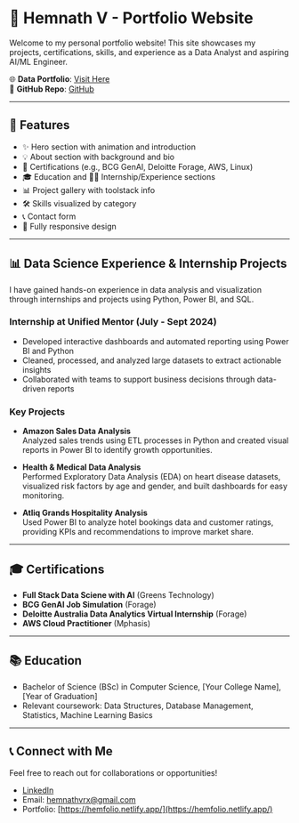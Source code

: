 # 💼 Hemnath V - Portfolio Website

Welcome to my personal portfolio website! This site showcases my projects, certifications, skills, and experience as a Data Analyst and aspiring AI/ML Engineer.

🌐 **Data Portfolio**: [Visit Here](https://hemfolio.netlify.app/)  
📂 **GitHub Repo**: [GitHub](https://github.com/Hemnath-V/hemnath-v-portfolio)

---

## 🚀 Features

- ✨ Hero section with animation and introduction  
- 💡 About section with background and bio  
- 📜 Certifications (e.g., BCG GenAI, Deloitte Forage, AWS, Linux)  
- 🎓 Education and 🧑‍💻 Internship/Experience sections  
- 📊 Project gallery with toolstack info  
- 🛠️ Skills visualized by category  
- 📞 Contact form  
- 📱 Fully responsive design  

---

## 📊 Data Science Experience & Internship Projects

I have gained hands-on experience in data analysis and visualization through internships and projects using Python, Power BI, and SQL.

### Internship at Unified Mentor (July - Sept 2024)  
- Developed interactive dashboards and automated reporting using Power BI and Python  
- Cleaned, processed, and analyzed large datasets to extract actionable insights  
- Collaborated with teams to support business decisions through data-driven reports  

### Key Projects

- **Amazon Sales Data Analysis**  
  Analyzed sales trends using ETL processes in Python and created visual reports in Power BI to identify growth opportunities.

- **Health & Medical Data Analysis**  
  Performed Exploratory Data Analysis (EDA) on heart disease datasets, visualized risk factors by age and gender, and built dashboards for easy monitoring.

- **Atliq Grands Hospitality Analysis**  
  Used Power BI to analyze hotel bookings data and customer ratings, providing KPIs and recommendations to improve market share.

---

## 🎓 Certifications

- **Full Stack Data Sciene with AI** (Greens Technology) 
- **BCG GenAI Job Simulation** (Forage)  
- **Deloitte Australia Data Analytics Virtual Internship** (Forage)  
- **AWS Cloud Practitioner** (Mphasis)   

---

## 📚 Education

- Bachelor of Science (BSc) in Computer Science, [Your College Name], [Year of Graduation]  
- Relevant coursework: Data Structures, Database Management, Statistics, Machine Learning Basics  

---

## 📞 Connect with Me

Feel free to reach out for collaborations or opportunities!

- [LinkedIn](https://www.linkedin.com/in/hemnathv-data-analyst-junior-scientist-coimbatore-fresher-sql-powerbi/)  
- Email: hemnathvrx@gmail.com  
- Portfolio: [https://hemfolio.netlify.app/](https://hemfolio.netlify.app/)
